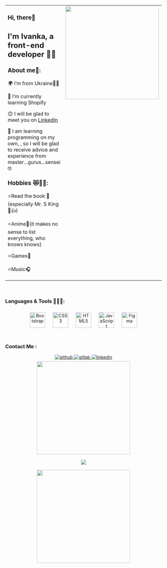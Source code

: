 <table><tr><td valign="top" width="50%">
  
### Hi, there👋  
  
## I'm Ivanka, a front-end developer 👨‍💻  
  



### About me💬:  
🌍 I’m from Ukraine💙💛  
  

🌱 I’m currently learning Shopify  
  

😊 I will be glad to meet you on [LinkedIn ](https://www.linkedin.com/in/ivanka-lapii-509817310)  
  

🔭 I am learning programming on my own, , so I will be glad to receive advice and experience from master...gurus...sensei🤓  
  



### Hobbies 😻🐤🤓:  
⭐Read the book 📖(especially Mr. S King👑👍)

⭐Anime🌊(it makes no sense to list everything, who knows knows) 

⭐Games🚀 

⭐Music🎧  


</td><td valign="top" width="50%">

<img src="https://i.pinimg.com/564x/5d/be/c6/5dbec6b6e894e7cdb274208cbabe4615.jpg" align="left" height="300" width="" />  


</td></tr></table>  

<br/>  



### Languages & Tools 👩🏻‍💻:  
<div align="center">  
<a href="https://getbootstrap.com/docs/3.4/javascript/" target="_blank"><img style="margin: 10px" src="https://profilinator.rishav.dev/skills-assets/bootstrap-plain.svg" alt="Bootstrap" height="50" /></a>  
<a href="https://www.w3schools.com/css/" target="_blank"><img style="margin: 10px" src="https://profilinator.rishav.dev/skills-assets/css3-original-wordmark.svg" alt="CSS3" height="50" /></a>  
<a href="https://en.wikipedia.org/wiki/HTML5" target="_blank"><img style="margin: 10px" src="https://profilinator.rishav.dev/skills-assets/html5-original-wordmark.svg" alt="HTML5" height="50" /></a>  
<a href="https://www.javascript.com/" target="_blank"><img style="margin: 10px" src="https://profilinator.rishav.dev/skills-assets/javascript-original.svg" alt="JavaScript" height="50" /></a>  
<a href="https://www.figma.com/" target="_blank"><img style="margin: 10px" src="https://profilinator.rishav.dev/skills-assets/figma-icon.svg" alt="Figma" height="50" /></a>  
</div>  

<br/>  



### Contact Me :  
<div align="center">
<a href="https://github.com/Ivasska" target="_blank">
<img src=https://img.shields.io/badge/github-%2324292e.svg?&style=for-the-badge&logo=github&logoColor=white alt=github style="margin-bottom: 5px;" />
</a>
<a href="https://gitlab.com/Ivasska" target="_blank">
<img src=https://img.shields.io/badge/gitlab-330F63.svg?&style=for-the-badge&logo=gitlab&logoColor=white alt=gitlab style="margin-bottom: 5px;" />
</a>
<a href="https://www.linkedin.com/in/ivanka-lapii-509817310" target="_blank">
<img src=https://img.shields.io/badge/linkedin-%231E77B5.svg?&style=for-the-badge&logo=linkedin&logoColor=white alt=linkedin style="margin-bottom: 5px;" />
</a>  
</div>  
  

<div align="center">
<img src="https://i.pinimg.com/564x/c2/40/17/c240176524ae0e0da4e4e6139d4d8646.jpg" align="center" height="300" width="" />
</div>  
  

<br/>  

<div align="center"><img src="https://github-readme-stats.vercel.app/api/top-langs/?username=Ivasska&hide_border=true&layout=compact" align="center" /></div>  

<br/>  

<div align="center">
<img src="https://i.pinimg.com/736x/c1/e4/d4/c1e4d4f4cff1ba826c00651c66411e6f.jpg" align="center" height="300" width="" />
</div> 
